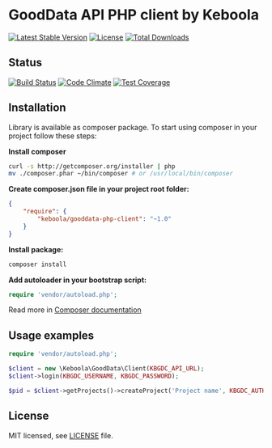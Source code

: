 # GoodData API PHP client by Keboola
[![Latest Stable Version](https://poser.pugx.org/keboola/gooddata-php-client/v/stable.svg)](https://packagist.org/packages/keboola/gooddata-php-client) [![License](https://poser.pugx.org/keboola/gooddata-php-client/license.svg)](https://packagist.org/packages/keboola/gooddata-php-client) [![Total Downloads](https://poser.pugx.org/keboola/gooddata-php-client/downloads.svg)](https://packagist.org/packages/keboola/gooddata-php-client)

## Status

[![Build Status](https://travis-ci.org/keboola/gooddata-php-client.svg)](https://travis-ci.org/keboola/gooddata-php-client) [![Code Climate](https://codeclimate.com/github/keboola/gooddata-php-client/badges/gpa.svg)](https://codeclimate.com/github/keboola/gooddata-php-client) [![Test Coverage](https://codeclimate.com/github/keboola/gooddata-php-client/badges/coverage.svg)](https://codeclimate.com/github/keboola/gooddata-php-client/coverage)


## Installation

Library is available as composer package.
To start using composer in your project follow these steps:

**Install composer**
  
```bash
curl -s http://getcomposer.org/installer | php
mv ./composer.phar ~/bin/composer # or /usr/local/bin/composer
```

**Create composer.json file in your project root folder:**
```json
{
    "require": {
        "keboola/gooddata-php-client": "~1.0"
    }
}
```

**Install package:**

```bash
composer install
```

**Add autoloader in your bootstrap script:**

```php
require 'vendor/autoload.php';
```

Read more in [Composer documentation](http://getcomposer.org/doc/01-basic-usage.md)

## Usage examples

```php
require 'vendor/autoload.php';

$client = new \Keboola\GoodData\Client(KBGDC_API_URL);
$client->login(KBGDC_USERNAME, KBGDC_PASSWORD);

$pid = $client->getProjects()->createProject('Project name', KBGDC_AUTH_TOKEN);
```
## License

MIT licensed, see [LICENSE](./LICENSE) file.
